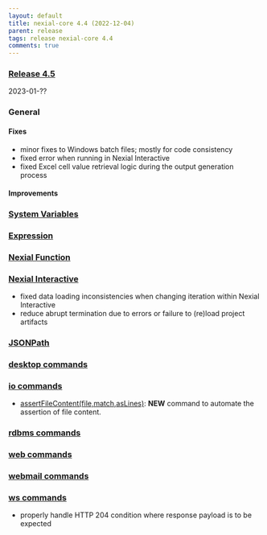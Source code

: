 ```yaml
---
layout: default
title: nexial-core 4.4 (2022-12-04)
parent: release
tags: release nexial-core 4.4
comments: true
---
```


### <a href="https://github.com/nexiality/nexial-core/releases/tag/nexial-core-v4.5_????" class="external-link" target="_nexial_link">Release 4.5</a>
2023-01-??


### General

#### Fixes
- minor fixes to Windows batch files; mostly for code consistency
- fixed error when running in Nexial Interactive
- fixed Excel cell value retrieval logic during the output generation process

#### Improvements


### [System Variables](../systemvars)


### [Expression](../expression)


### [Nexial Function](../functions)


### [Nexial Interactive](../interactive)
- fixed data loading inconsistencies when changing iteration within Nexial Interactive
- reduce abrupt termination due to errors or failure to (re)load project artifacts


### [JSONPath](../jsonpath)


### [desktop commands](../commands/desktop)


### [io commands](../commands/io)
- [assertFileContent(file,match,asLines)](../commands/io/assertFileContent(file,match,asLines)): **NEW** command to
  automate the assertion of file content.


### [rdbms commands](../commands/rdbms)


### [web commands](../commands/web)


### [webmail commands](../commands/webmail)


### [ws commands](../commands/ws)
- properly handle HTTP 204 condition where response payload is to be expected